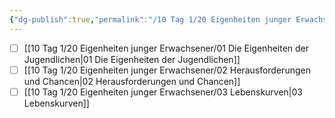 ```yaml
---
{"dg-publish":true,"permalink":"/10 Tag 1/20 Eigenheiten junger Erwachsener/00 Eigenheiten junger Erwachsener - Übersicht/"}
---
```



- [ ] [[10 Tag 1/20 Eigenheiten junger Erwachsener/01 Die Eigenheiten der Jugendlichen\|01 Die Eigenheiten der Jugendlichen]]
- [ ] [[10 Tag 1/20 Eigenheiten junger Erwachsener/02 Herausforderungen und Chancen\|02 Herausforderungen und Chancen]]
- [ ] [[10 Tag 1/20 Eigenheiten junger Erwachsener/03 Lebenskurven\|03 Lebenskurven]]